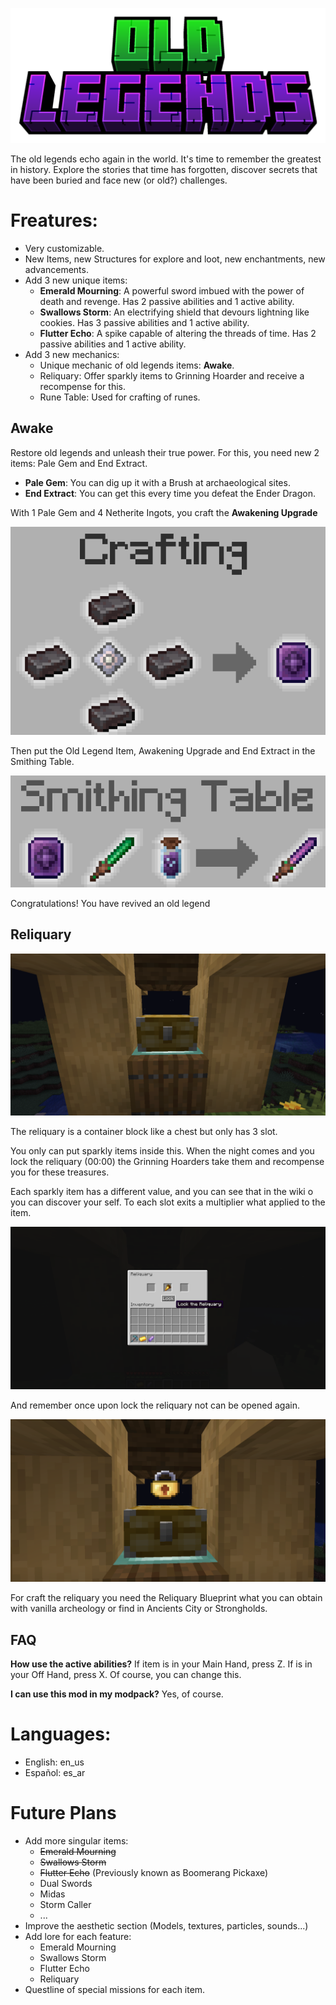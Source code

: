 ![Crafting of Awakening Upgrade](src/main/resources/presentation/old_legends_title.png)

The old legends echo again in the world. It's time to remember the greatest in history.
Explore the stories that time has forgotten, discover secrets that have been buried and face new (or old?) challenges.

# Freatures:

- Very customizable.
- New Items, new Structures for explore and loot, new enchantments, new advancements.
- Add 3 new unique items:
    - **Emerald Mourning**: A powerful sword imbued with the power of death and revenge. Has 2 passive abilities and 1
      active ability.
    - **Swallows Storm**: An electrifying shield that devours lightning like cookies. Has 3 passive abilities and 1
      active ability.
    - **Flutter Echo**: A spike capable of altering the threads of time. Has 2 passive abilities and 1 active ability.
- Add 3 new mechanics:
    - Unique mechanic of old legends items: **Awake**.
    - Reliquary: Offer sparkly items to Grinning Hoarder and receive a recompense for this.
    - Rune Table: Used for crafting of runes.

## Awake

Restore old legends and unleash their true power. For this, you need new 2 items: Pale Gem and End Extract.

- **Pale Gem**: You can dig up it with a Brush at archaeological sites.
- **End Extract**: You can get this every time you defeat the Ender Dragon.

With 1 Pale Gem and 4 Netherite Ingots, you craft the **Awakening Upgrade**

![Crafting of Awakening Upgrade](src/main/resources/presentation/awakening_upgrade_crafting.png)

Then put the Old Legend Item, Awakening Upgrade and End Extract in the Smithing Table.

![Awake Old Legend Item](src/main/resources/presentation/awake_smithing_table.png)

Congratulations! You have revived an old legend

## Reliquary

![Reliquary](src/main/resources/presentation/reliquary_1.png)

The reliquary is a container block like a chest but only has 3 slot.

You only can put sparkly items inside this. When the night comes and you lock the reliquary (00:00) the Grinning
Hoarders take them and recompense you for these treasures.

Each sparkly item has a different value, and you can see that in the wiki o you can discover your self. To each slot
exits a multiplier what applied to the item.

![Reliquary GUI](src/main/resources/presentation/reliquary_2.png)

And remember once upon lock the reliquary not can be opened again.

![Reliquary Locked](src/main/resources/presentation/reliquary_3.png)

For craft the reliquary you need the Reliquary Blueprint what you can obtain with vanilla archeology or find in Ancients
City or Strongholds.

## FAQ

**How use the active abilities?**
If item is in your Main Hand, press Z. If is in your Off Hand, press X. Of course, you can change this.

**I can use this mod in my modpack?**
Yes, of course.

# Languages:

- English: en_us
- Español: es_ar

# Future Plans

- Add more singular items:
    - ~~Emerald Mourning~~
    - ~~Swallows Storm~~
    - ~~Flutter Echo~~ (Previously known as Boomerang Pickaxe)
    - Dual Swords
    - Midas
    - Storm Caller
    - ...
- Improve the aesthetic section (Models, textures, particles, sounds...)
- Add lore for each feature:
    - Emerald Mourning
    - Swallows Storm
    - Flutter Echo
    - Reliquary
- Questline of special missions for each item.